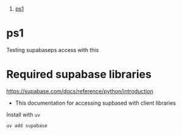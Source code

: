
1. [ps1](#ps1)


# ps1 

Testing supabaseps access with this

# Required supabase libraries 

https://supabase.com/docs/reference/python/introduction
- This documentation for accessing supbased with client libraries 

Install with `uv`
```sh 
uv add supabase
```
